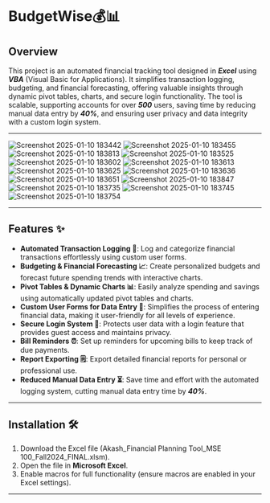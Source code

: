 # BudgetWise💰📊


## Overview
This project is an automated financial tracking tool designed in ***Excel*** using ***VBA*** (Visual Basic for Applications). It simplifies transaction logging, budgeting, and financial forecasting, offering valuable insights through dynamic pivot tables, charts, and secure login functionality. The tool is scalable, supporting accounts for over ***500*** users, saving time by reducing manual data entry by ***40%***, and ensuring user privacy and data integrity with a custom login system.

---
![Screenshot 2025-01-10 183442](https://github.com/user-attachments/assets/14254c25-d6c1-45ca-a5a7-71920c42b690)
![Screenshot 2025-01-10 183455](https://github.com/user-attachments/assets/67856386-ecff-4231-a9aa-02b8f5a5b9b5)
![Screenshot 2025-01-10 183813](https://github.com/user-attachments/assets/77863e2f-5b13-4db7-9555-02f787667ee3)
![Screenshot 2025-01-10 183525](https://github.com/user-attachments/assets/5154cdcf-88d7-446c-b7b5-2157de2fac56)
![Screenshot 2025-01-10 183602](https://github.com/user-attachments/assets/99b22e90-58a5-43a3-a5c5-2551c56e9cb5)
![Screenshot 2025-01-10 183613](https://github.com/user-attachments/assets/166ffc48-5a5b-4e50-bd06-501a6c02435c)
![Screenshot 2025-01-10 183625](https://github.com/user-attachments/assets/d7551578-ebed-439d-a888-ffc7ff0df519)
![Screenshot 2025-01-10 183636](https://github.com/user-attachments/assets/c4b324a1-a1e5-49b3-8305-8dba5661d813)
![Screenshot 2025-01-10 183651](https://github.com/user-attachments/assets/fa941a00-35d0-465c-b95a-ae1ef5c1ac42)
![Screenshot 2025-01-10 183847](https://github.com/user-attachments/assets/f6d907e1-ca0f-4a58-b1be-78333cb0c15d)
![Screenshot 2025-01-10 183735](https://github.com/user-attachments/assets/77f345ef-68f0-4c88-b21b-2092bbc5d0b8)
![Screenshot 2025-01-10 183745](https://github.com/user-attachments/assets/e2dcaa64-9fe8-483b-af50-9784f2cd848a)
![Screenshot 2025-01-10 183754](https://github.com/user-attachments/assets/e2da54bc-83aa-42af-8cdf-d9d8a1c8e5b8)



---

## Features ✨

- **Automated Transaction Logging 📝**: Log and categorize financial transactions effortlessly using custom user forms.
- **Budgeting & Financial Forecasting 📈**: Create personalized budgets and forecast future spending trends with interactive charts.
- **Pivot Tables & Dynamic Charts 📊**: Easily analyze spending and savings using automatically updated pivot tables and charts.
- **Custom User Forms for Data Entry 📅**: Simplifies the process of entering financial data, making it user-friendly for all levels of experience.
- **Secure Login System 🔐**: Protects user data with a login feature that provides guest access and maintains privacy.
- **Bill Reminders ⏰**: Set up reminders for upcoming bills to keep track of due payments.
- **Report Exporting 🗒️**: Export detailed financial reports for personal or professional use.
- **Reduced Manual Data Entry ⏳**: Save time and effort with the automated logging system, cutting manual data entry time by ***40%***.

---

## Installation 🛠️

1. Download the Excel file (Akash_Financial Planning Tool_MSE 100_Fall2024_FINAL.xlsm).
2. Open the file in **Microsoft Excel**.
3. Enable macros for full functionality (ensure macros are enabled in your Excel settings).

---
